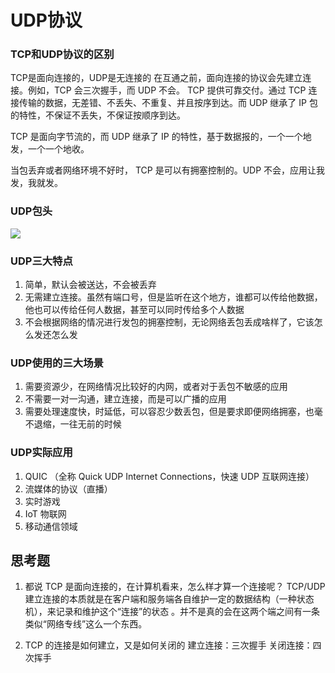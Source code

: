 # UDP协议

### TCP和UDP协议的区别
TCP是面向连接的，UDP是无连接的
在互通之前，面向连接的协议会先建立连接。例如，TCP 会三次握手，而 UDP 不会。
TCP 提供可靠交付。通过 TCP 连接传输的数据，无差错、不丢失、不重复、并且按序到达。而 UDP 继承了 IP 包的特性，不保证不丢失，不保证按顺序到达。

TCP 是面向字节流的，而 UDP 继承了 IP 的特性，基于数据报的，一个一个地发，一个一个地收。

当包丢弃或者网络环境不好时， TCP 是可以有拥塞控制的。UDP 不会，应用让我发，我就发。

### UDP包头
![](https://kkhungry-1252400385.cos.ap-shanghai.myqcloud.com/6d1313f51b9dfd7ab454b2cef1cb37bf.jpg)

### UDP三大特点
1. 简单，默认会被送达，不会被丢弃
2. 无需建立连接。虽然有端口号，但是监听在这个地方，谁都可以传给他数据，他也可以传给任何人数据，甚至可以同时传给多个人数据
3. 不会根据网络的情况进行发包的拥塞控制，无论网络丢包丢成啥样了，它该怎么发还怎么发
### UDP使用的三大场景
1. 需要资源少，在网络情况比较好的内网，或者对于丢包不敏感的应用
2. 不需要一对一沟通，建立连接，而是可以广播的应用
3. 需要处理速度快，时延低，可以容忍少数丢包，但是要求即便网络拥塞，也毫不退缩，一往无前的时候

### UDP实际应用
1. QUIC （全称 Quick UDP Internet Connections，快速 UDP 互联网连接）
2. 流媒体的协议（直播）
3. 实时游戏
4. IoT 物联网
5. 移动通信领域

## 思考题
1. 都说 TCP 是面向连接的，在计算机看来，怎么样才算一个连接呢？
TCP/UDP建立连接的本质就是在客户端和服务端各自维护一定的数据结构（一种状态机），来记录和维护这个“连接”的状态 。并不是真的会在这两个端之间有一条类似“网络专线”这么一个东西。


2. TCP 的连接是如何建立，又是如何关闭的
建立连接：三次握手
关闭连接：四次挥手